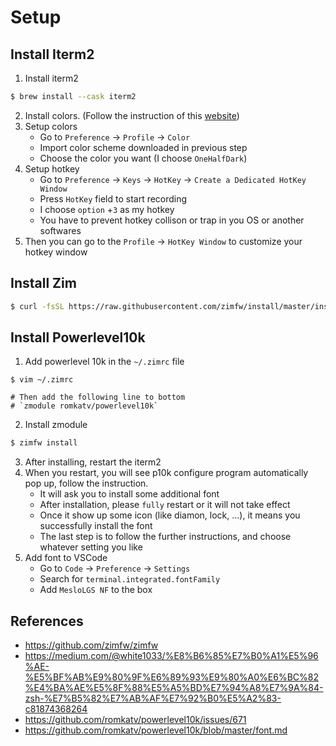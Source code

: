# Setup

## Install Iterm2
1. Install iterm2
```bash
$ brew install --cask iterm2
```
2. Install colors. (Follow the instruction of this [website](https://iterm2colorschemes.com/))
3. Setup colors
    - Go to `Preference` -> `Profile` -> `Color`
    - Import color scheme downloaded in previous step
    - Choose the color you want (I choose `OneHalfDark`)
4. Setup hotkey
    - Go to `Preference` -> `Keys` -> `HotKey` -> `Create a Dedicated HotKey Window`
    - Press `HotKey` field to start recording
    - I choose `option` +`3` as my hotkey
    - You have to prevent hotkey collison or trap in you OS or another softwares 
5. Then you can go to the `Profile` -> `HotKey Window` to customize your hotkey window

## Install Zim
```bash
$ curl -fsSL https://raw.githubusercontent.com/zimfw/install/master/install.zsh | zsh
```

## Install Powerlevel10k
1. Add powerlevel 10k in the `~/.zimrc` file
```
$ vim ~/.zimrc

# Then add the following line to bottom
# `zmodule romkatv/powerlevel10k`
```
2. Install zmodule
```bash
$ zimfw install
```
3. After installing, restart the iterm2
4. When you restart, you will see p10k configure program automatically pop up, follow the instruction.
    - It will ask you to install some additional font
    - After installation, please `fully` restart or it will not take effect
    - Once it show up some icon (like diamon, lock, ...), it means you successfully install the font
    - The last step is to follow the further instructions, and choose whatever setting you like
5. Add font to VSCode
    - Go to `Code` -> `Preference` -> `Settings`
    - Search for `terminal.integrated.fontFamily`
    - Add `MesloLGS NF` to the box

## References
- https://github.com/zimfw/zimfw
- https://medium.com/@white1033/%E8%B6%85%E7%B0%A1%E5%96%AE-%E5%BF%AB%E9%80%9F%E6%89%93%E9%80%A0%E6%BC%82%E4%BA%AE%E5%8F%88%E5%A5%BD%E7%94%A8%E7%9A%84-zsh-%E7%B5%82%E7%AB%AF%E7%92%B0%E5%A2%83-c81874368264
- https://github.com/romkatv/powerlevel10k/issues/671
- https://github.com/romkatv/powerlevel10k/blob/master/font.md